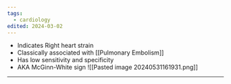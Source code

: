 ```yaml
---
tags:
  - cardiology
edited: 2024-03-02
---
```

- Indicates Right heart strain
- Classically associated with [[Pulmonary Embolism]] 
- Has low sensitivity and specificity
- AKA McGinn-White sign
![[Pasted image 20240531161931.png]]
---
